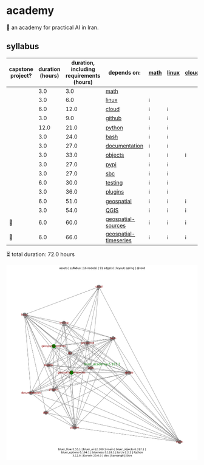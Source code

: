 # academy

📐 an academy for practical AI in Iran.

## syllabus

| capstone project? | duration (hours) | duration, including requirements (hours) | depends on: | [math](./syllabus/math.md) | [linux](./syllabus/linux.md) | [cloud](./syllabus/cloud.md) | [github](./syllabus/github.md) | [python](./syllabus/python.md) | [bash](./syllabus/bash.md) | [doc...](./syllabus/documentation.md) | [obj...](./syllabus/objects.md) | [pypi](./syllabus/pypi.md) | [sbc](./syllabus/sbc.md) | [tes...](./syllabus/testing.md) | [plu...](./syllabus/plugins.md) | [geo...](./syllabus/geospatial.md) | [QGIS](./syllabus/QGIS.md) | [geo...](./syllabus/geospatial-sources.md) | [geo...](./syllabus/geospatial-timeseries.md) |
|-|-|-|-|-|-|-|-|-|-|-|-|-|-|-|-|-|-|-|-|
|  | 3.0 | 3.0 | [math](./syllabus/math.md) |  |  |  |  |  |  |  |  |  |  |  |  |  |  |  |  |
|  | 3.0 | 6.0 | [linux](./syllabus/linux.md) | ℹ️ |  |  |  |  |  |  |  |  |  |  |  |  |  |  |  |
|  | 6.0 | 12.0 | [cloud](./syllabus/cloud.md) | ℹ️ | ℹ️ |  |  |  |  |  |  |  |  |  |  |  |  |  |  |
|  | 3.0 | 9.0 | [github](./syllabus/github.md) | ℹ️ | ℹ️ |  |  |  |  |  |  |  |  |  |  |  |  |  |  |
|  | 12.0 | 21.0 | [python](./syllabus/python.md) | ℹ️ | ℹ️ |  | ℹ️ |  |  |  |  |  |  |  |  |  |  |  |  |
|  | 3.0 | 24.0 | [bash](./syllabus/bash.md) | ℹ️ | ℹ️ |  | ℹ️ | ℹ️ |  |  |  |  |  |  |  |  |  |  |  |
|  | 3.0 | 27.0 | [documentation](./syllabus/documentation.md) | ℹ️ | ℹ️ |  | ℹ️ | ℹ️ | ℹ️ |  |  |  |  |  |  |  |  |  |  |
|  | 3.0 | 33.0 | [objects](./syllabus/objects.md) | ℹ️ | ℹ️ | ℹ️ | ℹ️ | ℹ️ | ℹ️ |  |  |  |  |  |  |  |  |  |  |
|  | 3.0 | 27.0 | [pypi](./syllabus/pypi.md) | ℹ️ | ℹ️ |  | ℹ️ | ℹ️ | ℹ️ |  |  |  |  |  |  |  |  |  |  |
|  | 3.0 | 27.0 | [sbc](./syllabus/sbc.md) | ℹ️ | ℹ️ |  | ℹ️ | ℹ️ | ℹ️ |  |  |  |  |  |  |  |  |  |  |
|  | 6.0 | 30.0 | [testing](./syllabus/testing.md) | ℹ️ | ℹ️ |  | ℹ️ | ℹ️ | ℹ️ |  |  |  |  |  |  |  |  |  |  |
|  | 3.0 | 36.0 | [plugins](./syllabus/plugins.md) | ℹ️ | ℹ️ |  | ℹ️ | ℹ️ | ℹ️ | ℹ️ |  |  |  | ℹ️ |  |  |  |  |  |
|  | 6.0 | 51.0 | [geospatial](./syllabus/geospatial.md) | ℹ️ | ℹ️ | ℹ️ | ℹ️ | ℹ️ | ℹ️ | ℹ️ | ℹ️ |  |  | ℹ️ | ℹ️ |  |  |  |  |
|  | 3.0 | 54.0 | [QGIS](./syllabus/QGIS.md) | ℹ️ | ℹ️ | ℹ️ | ℹ️ | ℹ️ | ℹ️ | ℹ️ | ℹ️ |  |  | ℹ️ | ℹ️ | ℹ️ |  |  |  |
| 📐 | 6.0 | 60.0 | [geospatial-sources](./syllabus/geospatial-sources.md) | ℹ️ | ℹ️ | ℹ️ | ℹ️ | ℹ️ | ℹ️ | ℹ️ | ℹ️ |  |  | ℹ️ | ℹ️ | ℹ️ | ℹ️ |  |  |
| 📐 | 6.0 | 66.0 | [geospatial-timeseries](./syllabus/geospatial-timeseries.md) | ℹ️ | ℹ️ | ℹ️ | ℹ️ | ℹ️ | ℹ️ | ℹ️ | ℹ️ |  |  | ℹ️ | ℹ️ | ℹ️ | ℹ️ | ℹ️ |  |

⏳ total duration: 72.0 hours

![image](../../assets/syllabus.png)
